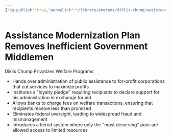 ```yaml
---
{"dg-publish":true,"permalink":"/library/engrams/diklis-chump/assistance-modernization-plan-removes-inefficient-government-middlemen/","tags":["DC/DOGE"]}
---
```


# Assistance Modernization Plan Removes Inefficient Government Middlemen
Diklis Chump Privatizes Welfare Programs
- Hands over administration of public assistance to for-profit corporations that cut services to maximize profits  
- Institutes a "loyalty pledge" requiring recipients to declare support for his administration in exchange for aid  
- Allows banks to charge fees on welfare transactions, ensuring that recipients receive less than promised  
- Eliminates federal oversight, leading to widespread fraud and mismanagement  
- Introduces a tiered system where only the "most deserving" poor are allowed access to limited resources
